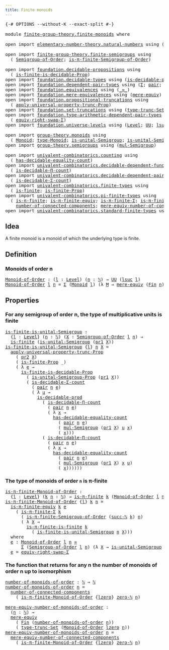 ```yaml
---
title: Finite monoids
---
```


<pre class="Agda"><a id="40" class="Symbol">{-#</a> <a id="44" class="Keyword">OPTIONS</a> <a id="52" class="Pragma">--without-K</a> <a id="64" class="Pragma">--exact-split</a> <a id="78" class="Symbol">#-}</a>

<a id="83" class="Keyword">module</a> <a id="90" href="finite-group-theory.finite-monoids.html" class="Module">finite-group-theory.finite-monoids</a> <a id="125" class="Keyword">where</a>

<a id="132" class="Keyword">open</a> <a id="137" class="Keyword">import</a> <a id="144" href="elementary-number-theory.natural-numbers.html" class="Module">elementary-number-theory.natural-numbers</a> <a id="185" class="Keyword">using</a> <a id="191" class="Symbol">(</a><a id="192" href="elementary-number-theory.natural-numbers.html#1548" class="Datatype">ℕ</a><a id="193" class="Symbol">;</a> <a id="195" href="elementary-number-theory.natural-numbers.html#1582" class="InductiveConstructor">succ-ℕ</a><a id="201" class="Symbol">;</a> <a id="203" href="elementary-number-theory.natural-numbers.html#1569" class="InductiveConstructor">zero-ℕ</a><a id="209" class="Symbol">)</a>

<a id="212" class="Keyword">open</a> <a id="217" class="Keyword">import</a> <a id="224" href="finite-group-theory.finite-semigroups.html" class="Module">finite-group-theory.finite-semigroups</a> <a id="262" class="Keyword">using</a>
  <a id="270" class="Symbol">(</a> <a id="272" href="finite-group-theory.finite-semigroups.html#3065" class="Function">Semigroup-of-Order</a><a id="290" class="Symbol">;</a> <a id="292" href="finite-group-theory.finite-semigroups.html#4136" class="Function">is-π-finite-Semigroup-of-Order</a><a id="322" class="Symbol">)</a>

<a id="325" class="Keyword">open</a> <a id="330" class="Keyword">import</a> <a id="337" href="foundation.decidable-propositions.html" class="Module">foundation.decidable-propositions</a> <a id="371" class="Keyword">using</a>
  <a id="379" class="Symbol">(</a> <a id="381" href="foundation.decidable-propositions.html#8941" class="Function">is-finite-is-decidable-Prop</a><a id="408" class="Symbol">)</a>
<a id="410" class="Keyword">open</a> <a id="415" class="Keyword">import</a> <a id="422" href="foundation.decidable-types.html" class="Module">foundation.decidable-types</a> <a id="449" class="Keyword">using</a> <a id="455" class="Symbol">(</a><a id="456" href="foundation.decidable-types.html#3314" class="Function">is-decidable-prod</a><a id="473" class="Symbol">)</a>
<a id="475" class="Keyword">open</a> <a id="480" class="Keyword">import</a> <a id="487" href="foundation.dependent-pair-types.html" class="Module">foundation.dependent-pair-types</a> <a id="519" class="Keyword">using</a> <a id="525" class="Symbol">(</a><a id="526" href="foundation-core.dependent-pair-types.html#515" class="Record">Σ</a><a id="527" class="Symbol">;</a> <a id="529" href="foundation-core.dependent-pair-types.html#588" class="InductiveConstructor">pair</a><a id="533" class="Symbol">;</a> <a id="535" href="foundation-core.dependent-pair-types.html#605" class="Field">pr1</a><a id="538" class="Symbol">;</a> <a id="540" href="foundation-core.dependent-pair-types.html#617" class="Field">pr2</a><a id="543" class="Symbol">)</a>
<a id="545" class="Keyword">open</a> <a id="550" class="Keyword">import</a> <a id="557" href="foundation.equivalences.html" class="Module">foundation.equivalences</a> <a id="581" class="Keyword">using</a> <a id="587" class="Symbol">(</a><a id="588" href="foundation-core.equivalences.html#1621" class="Function Operator">_≃_</a><a id="591" class="Symbol">)</a>
<a id="593" class="Keyword">open</a> <a id="598" class="Keyword">import</a> <a id="605" href="foundation.mere-equivalences.html" class="Module">foundation.mere-equivalences</a> <a id="634" class="Keyword">using</a> <a id="640" class="Symbol">(</a><a id="641" href="foundation.mere-equivalences.html#1415" class="Function">mere-equiv</a><a id="651" class="Symbol">)</a>
<a id="653" class="Keyword">open</a> <a id="658" class="Keyword">import</a> <a id="665" href="foundation.propositional-truncations.html" class="Module">foundation.propositional-truncations</a> <a id="702" class="Keyword">using</a>
  <a id="710" class="Symbol">(</a> <a id="712" href="foundation.propositional-truncations.html#5775" class="Function">apply-universal-property-trunc-Prop</a><a id="747" class="Symbol">)</a>
<a id="749" class="Keyword">open</a> <a id="754" class="Keyword">import</a> <a id="761" href="foundation.set-truncations.html" class="Module">foundation.set-truncations</a> <a id="788" class="Keyword">using</a> <a id="794" class="Symbol">(</a><a id="795" href="foundation.set-truncations.html#4010" class="Function">type-trunc-Set</a><a id="809" class="Symbol">)</a>
<a id="811" class="Keyword">open</a> <a id="816" class="Keyword">import</a> <a id="823" href="foundation.type-arithmetic-dependent-pair-types.html" class="Module">foundation.type-arithmetic-dependent-pair-types</a> <a id="871" class="Keyword">using</a>
  <a id="879" class="Symbol">(</a> <a id="881" href="foundation-core.type-arithmetic-dependent-pair-types.html#11376" class="Function">equiv-right-swap-Σ</a><a id="899" class="Symbol">)</a>
<a id="901" class="Keyword">open</a> <a id="906" class="Keyword">import</a> <a id="913" href="foundation.universe-levels.html" class="Module">foundation.universe-levels</a> <a id="940" class="Keyword">using</a> <a id="946" class="Symbol">(</a><a id="947" href="Agda.Primitive.html#597" class="Postulate">Level</a><a id="952" class="Symbol">;</a> <a id="954" href="foundation-core.universe-levels.html#235" class="Primitive">UU</a><a id="956" class="Symbol">;</a> <a id="958" href="Agda.Primitive.html#780" class="Primitive">lsuc</a><a id="962" class="Symbol">;</a> <a id="964" href="Agda.Primitive.html#764" class="Primitive">lzero</a><a id="969" class="Symbol">)</a>

<a id="972" class="Keyword">open</a> <a id="977" class="Keyword">import</a> <a id="984" href="group-theory.monoids.html" class="Module">group-theory.monoids</a> <a id="1005" class="Keyword">using</a>
  <a id="1013" class="Symbol">(</a> <a id="1015" href="group-theory.monoids.html#1025" class="Function">Monoid</a><a id="1021" class="Symbol">;</a> <a id="1023" href="group-theory.monoids.html#1200" class="Function">type-Monoid</a><a id="1034" class="Symbol">;</a> <a id="1036" href="group-theory.monoids.html#915" class="Function">is-unital-Semigroup</a><a id="1055" class="Symbol">;</a> <a id="1057" href="group-theory.monoids.html#3292" class="Function">is-unital-Semigroup-Prop</a><a id="1081" class="Symbol">)</a>
<a id="1083" class="Keyword">open</a> <a id="1088" class="Keyword">import</a> <a id="1095" href="group-theory.semigroups.html" class="Module">group-theory.semigroups</a> <a id="1119" class="Keyword">using</a> <a id="1125" class="Symbol">(</a><a id="1126" href="group-theory.semigroups.html#1228" class="Function">mul-Semigroup</a><a id="1139" class="Symbol">)</a>

<a id="1142" class="Keyword">open</a> <a id="1147" class="Keyword">import</a> <a id="1154" href="univalent-combinatorics.counting.html" class="Module">univalent-combinatorics.counting</a> <a id="1187" class="Keyword">using</a>
  <a id="1195" class="Symbol">(</a> <a id="1197" href="univalent-combinatorics.counting.html#6218" class="Function">has-decidable-equality-count</a><a id="1225" class="Symbol">)</a>
<a id="1227" class="Keyword">open</a> <a id="1232" class="Keyword">import</a> <a id="1239" href="univalent-combinatorics.decidable-dependent-function-types.html" class="Module">univalent-combinatorics.decidable-dependent-function-types</a> <a id="1298" class="Keyword">using</a>
  <a id="1306" class="Symbol">(</a> <a id="1308" href="univalent-combinatorics.decidable-dependent-function-types.html#1760" class="Function">is-decidable-Π-count</a><a id="1328" class="Symbol">)</a>
<a id="1330" class="Keyword">open</a> <a id="1335" class="Keyword">import</a> <a id="1342" href="univalent-combinatorics.decidable-dependent-pair-types.html" class="Module">univalent-combinatorics.decidable-dependent-pair-types</a> <a id="1397" class="Keyword">using</a>
  <a id="1405" class="Symbol">(</a> <a id="1407" href="univalent-combinatorics.decidable-dependent-pair-types.html#1954" class="Function">is-decidable-Σ-count</a><a id="1427" class="Symbol">)</a>
<a id="1429" class="Keyword">open</a> <a id="1434" class="Keyword">import</a> <a id="1441" href="univalent-combinatorics.finite-types.html" class="Module">univalent-combinatorics.finite-types</a> <a id="1478" class="Keyword">using</a>
  <a id="1486" class="Symbol">(</a> <a id="1488" href="univalent-combinatorics.finite-types.html#4139" class="Function">is-finite</a><a id="1497" class="Symbol">;</a> <a id="1499" href="univalent-combinatorics.finite-types.html#4048" class="Function">is-finite-Prop</a><a id="1513" class="Symbol">)</a>
<a id="1515" class="Keyword">open</a> <a id="1520" class="Keyword">import</a> <a id="1527" href="univalent-combinatorics.pi-finite-types.html" class="Module">univalent-combinatorics.pi-finite-types</a> <a id="1567" class="Keyword">using</a>
  <a id="1575" class="Symbol">(</a> <a id="1577" href="univalent-combinatorics.pi-finite-types.html#8718" class="Function">is-π-finite</a><a id="1588" class="Symbol">;</a> <a id="1590" href="univalent-combinatorics.pi-finite-types.html#10924" class="Function">is-π-finite-equiv</a><a id="1607" class="Symbol">;</a> <a id="1609" href="univalent-combinatorics.pi-finite-types.html#34135" class="Function">is-π-finite-Σ</a><a id="1622" class="Symbol">;</a> <a id="1624" href="univalent-combinatorics.pi-finite-types.html#14703" class="Function">is-π-finite-is-finite</a><a id="1645" class="Symbol">;</a>
    <a id="1651" href="univalent-combinatorics.pi-finite-types.html#7996" class="Function">number-of-connected-components</a><a id="1681" class="Symbol">;</a> <a id="1683" href="univalent-combinatorics.pi-finite-types.html#8161" class="Function">mere-equiv-number-of-connected-components</a><a id="1724" class="Symbol">)</a>
<a id="1726" class="Keyword">open</a> <a id="1731" class="Keyword">import</a> <a id="1738" href="univalent-combinatorics.standard-finite-types.html" class="Module">univalent-combinatorics.standard-finite-types</a> <a id="1784" class="Keyword">using</a> <a id="1790" class="Symbol">(</a><a id="1791" href="univalent-combinatorics.standard-finite-types.html#2392" class="Function">Fin</a><a id="1794" class="Symbol">)</a>
</pre>
## Idea

A finite monoid is a monoid of which the underlying type is finite.

## Definition

### Monoids of order n

<pre class="Agda"><a id="Monoid-of-Order"></a><a id="1926" href="finite-group-theory.finite-monoids.html#1926" class="Function">Monoid-of-Order</a> <a id="1942" class="Symbol">:</a> <a id="1944" class="Symbol">(</a><a id="1945" href="finite-group-theory.finite-monoids.html#1945" class="Bound">l</a> <a id="1947" class="Symbol">:</a> <a id="1949" href="Agda.Primitive.html#597" class="Postulate">Level</a><a id="1954" class="Symbol">)</a> <a id="1956" class="Symbol">(</a><a id="1957" href="finite-group-theory.finite-monoids.html#1957" class="Bound">n</a> <a id="1959" class="Symbol">:</a> <a id="1961" href="elementary-number-theory.natural-numbers.html#1548" class="Datatype">ℕ</a><a id="1962" class="Symbol">)</a> <a id="1964" class="Symbol">→</a> <a id="1966" href="foundation-core.universe-levels.html#235" class="Primitive">UU</a> <a id="1969" class="Symbol">(</a><a id="1970" href="Agda.Primitive.html#780" class="Primitive">lsuc</a> <a id="1975" href="finite-group-theory.finite-monoids.html#1945" class="Bound">l</a><a id="1976" class="Symbol">)</a>
<a id="1978" href="finite-group-theory.finite-monoids.html#1926" class="Function">Monoid-of-Order</a> <a id="1994" href="finite-group-theory.finite-monoids.html#1994" class="Bound">l</a> <a id="1996" href="finite-group-theory.finite-monoids.html#1996" class="Bound">n</a> <a id="1998" class="Symbol">=</a> <a id="2000" href="foundation-core.dependent-pair-types.html#515" class="Record">Σ</a> <a id="2002" class="Symbol">(</a><a id="2003" href="group-theory.monoids.html#1025" class="Function">Monoid</a> <a id="2010" href="finite-group-theory.finite-monoids.html#1994" class="Bound">l</a><a id="2011" class="Symbol">)</a> <a id="2013" class="Symbol">(λ</a> <a id="2016" href="finite-group-theory.finite-monoids.html#2016" class="Bound">M</a> <a id="2018" class="Symbol">→</a> <a id="2020" href="foundation.mere-equivalences.html#1415" class="Function">mere-equiv</a> <a id="2031" class="Symbol">(</a><a id="2032" href="univalent-combinatorics.standard-finite-types.html#2392" class="Function">Fin</a> <a id="2036" href="finite-group-theory.finite-monoids.html#1996" class="Bound">n</a><a id="2037" class="Symbol">)</a> <a id="2039" class="Symbol">(</a><a id="2040" href="group-theory.monoids.html#1200" class="Function">type-Monoid</a> <a id="2052" href="finite-group-theory.finite-monoids.html#2016" class="Bound">M</a><a id="2053" class="Symbol">))</a>
</pre>
## Properties

### For any semigroup of order n, the type of multiplicative units is finite

<pre class="Agda"><a id="is-finite-is-unital-Semigroup"></a><a id="2162" href="finite-group-theory.finite-monoids.html#2162" class="Function">is-finite-is-unital-Semigroup</a> <a id="2192" class="Symbol">:</a>
  <a id="2196" class="Symbol">{</a><a id="2197" href="finite-group-theory.finite-monoids.html#2197" class="Bound">l</a> <a id="2199" class="Symbol">:</a> <a id="2201" href="Agda.Primitive.html#597" class="Postulate">Level</a><a id="2206" class="Symbol">}</a> <a id="2208" class="Symbol">(</a><a id="2209" href="finite-group-theory.finite-monoids.html#2209" class="Bound">n</a> <a id="2211" class="Symbol">:</a> <a id="2213" href="elementary-number-theory.natural-numbers.html#1548" class="Datatype">ℕ</a><a id="2214" class="Symbol">)</a> <a id="2216" class="Symbol">(</a><a id="2217" href="finite-group-theory.finite-monoids.html#2217" class="Bound">X</a> <a id="2219" class="Symbol">:</a> <a id="2221" href="finite-group-theory.finite-semigroups.html#3065" class="Function">Semigroup-of-Order</a> <a id="2240" href="finite-group-theory.finite-monoids.html#2197" class="Bound">l</a> <a id="2242" href="finite-group-theory.finite-monoids.html#2209" class="Bound">n</a><a id="2243" class="Symbol">)</a> <a id="2245" class="Symbol">→</a>
  <a id="2249" href="univalent-combinatorics.finite-types.html#4139" class="Function">is-finite</a> <a id="2259" class="Symbol">(</a><a id="2260" href="group-theory.monoids.html#915" class="Function">is-unital-Semigroup</a> <a id="2280" class="Symbol">(</a><a id="2281" href="foundation-core.dependent-pair-types.html#605" class="Field">pr1</a> <a id="2285" href="finite-group-theory.finite-monoids.html#2217" class="Bound">X</a><a id="2286" class="Symbol">))</a>
<a id="2289" href="finite-group-theory.finite-monoids.html#2162" class="Function">is-finite-is-unital-Semigroup</a> <a id="2319" class="Symbol">{</a><a id="2320" href="finite-group-theory.finite-monoids.html#2320" class="Bound">l</a><a id="2321" class="Symbol">}</a> <a id="2323" href="finite-group-theory.finite-monoids.html#2323" class="Bound">n</a> <a id="2325" href="finite-group-theory.finite-monoids.html#2325" class="Bound">X</a> <a id="2327" class="Symbol">=</a>
  <a id="2331" href="foundation.propositional-truncations.html#5775" class="Function">apply-universal-property-trunc-Prop</a>
    <a id="2371" class="Symbol">(</a> <a id="2373" href="foundation-core.dependent-pair-types.html#617" class="Field">pr2</a> <a id="2377" href="finite-group-theory.finite-monoids.html#2325" class="Bound">X</a><a id="2378" class="Symbol">)</a>
    <a id="2384" class="Symbol">(</a> <a id="2386" href="univalent-combinatorics.finite-types.html#4048" class="Function">is-finite-Prop</a> <a id="2401" class="Symbol">_)</a>
    <a id="2408" class="Symbol">(</a> <a id="2410" class="Symbol">λ</a> <a id="2412" href="finite-group-theory.finite-monoids.html#2412" class="Bound">e</a> <a id="2414" class="Symbol">→</a>
      <a id="2422" href="foundation.decidable-propositions.html#8941" class="Function">is-finite-is-decidable-Prop</a>
        <a id="2458" class="Symbol">(</a> <a id="2460" href="group-theory.monoids.html#3292" class="Function">is-unital-Semigroup-Prop</a> <a id="2485" class="Symbol">(</a><a id="2486" href="foundation-core.dependent-pair-types.html#605" class="Field">pr1</a> <a id="2490" href="finite-group-theory.finite-monoids.html#2325" class="Bound">X</a><a id="2491" class="Symbol">))</a>
        <a id="2502" class="Symbol">(</a> <a id="2504" href="univalent-combinatorics.decidable-dependent-pair-types.html#1954" class="Function">is-decidable-Σ-count</a>
          <a id="2535" class="Symbol">(</a> <a id="2537" href="foundation-core.dependent-pair-types.html#588" class="InductiveConstructor">pair</a> <a id="2542" href="finite-group-theory.finite-monoids.html#2323" class="Bound">n</a> <a id="2544" href="finite-group-theory.finite-monoids.html#2412" class="Bound">e</a><a id="2545" class="Symbol">)</a>
          <a id="2557" class="Symbol">(</a> <a id="2559" class="Symbol">λ</a> <a id="2561" href="finite-group-theory.finite-monoids.html#2561" class="Bound">u</a> <a id="2563" class="Symbol">→</a>
            <a id="2577" href="foundation.decidable-types.html#3314" class="Function">is-decidable-prod</a>
              <a id="2609" class="Symbol">(</a> <a id="2611" href="univalent-combinatorics.decidable-dependent-function-types.html#1760" class="Function">is-decidable-Π-count</a>
                <a id="2648" class="Symbol">(</a> <a id="2650" href="foundation-core.dependent-pair-types.html#588" class="InductiveConstructor">pair</a> <a id="2655" href="finite-group-theory.finite-monoids.html#2323" class="Bound">n</a> <a id="2657" href="finite-group-theory.finite-monoids.html#2412" class="Bound">e</a><a id="2658" class="Symbol">)</a>
                <a id="2676" class="Symbol">(</a> <a id="2678" class="Symbol">λ</a> <a id="2680" href="finite-group-theory.finite-monoids.html#2680" class="Bound">x</a> <a id="2682" class="Symbol">→</a>
                  <a id="2702" href="univalent-combinatorics.counting.html#6218" class="Function">has-decidable-equality-count</a>
                    <a id="2751" class="Symbol">(</a> <a id="2753" href="foundation-core.dependent-pair-types.html#588" class="InductiveConstructor">pair</a> <a id="2758" href="finite-group-theory.finite-monoids.html#2323" class="Bound">n</a> <a id="2760" href="finite-group-theory.finite-monoids.html#2412" class="Bound">e</a><a id="2761" class="Symbol">)</a>
                    <a id="2783" class="Symbol">(</a> <a id="2785" href="group-theory.semigroups.html#1228" class="Function">mul-Semigroup</a> <a id="2799" class="Symbol">(</a><a id="2800" href="foundation-core.dependent-pair-types.html#605" class="Field">pr1</a> <a id="2804" href="finite-group-theory.finite-monoids.html#2325" class="Bound">X</a><a id="2805" class="Symbol">)</a> <a id="2807" href="finite-group-theory.finite-monoids.html#2561" class="Bound">u</a> <a id="2809" href="finite-group-theory.finite-monoids.html#2680" class="Bound">x</a><a id="2810" class="Symbol">)</a>
                    <a id="2832" class="Symbol">(</a> <a id="2834" href="finite-group-theory.finite-monoids.html#2680" class="Bound">x</a><a id="2835" class="Symbol">)))</a>
              <a id="2853" class="Symbol">(</a> <a id="2855" href="univalent-combinatorics.decidable-dependent-function-types.html#1760" class="Function">is-decidable-Π-count</a>
                <a id="2892" class="Symbol">(</a> <a id="2894" href="foundation-core.dependent-pair-types.html#588" class="InductiveConstructor">pair</a> <a id="2899" href="finite-group-theory.finite-monoids.html#2323" class="Bound">n</a> <a id="2901" href="finite-group-theory.finite-monoids.html#2412" class="Bound">e</a><a id="2902" class="Symbol">)</a>
                <a id="2920" class="Symbol">(</a> <a id="2922" class="Symbol">λ</a> <a id="2924" href="finite-group-theory.finite-monoids.html#2924" class="Bound">x</a> <a id="2926" class="Symbol">→</a>
                  <a id="2946" href="univalent-combinatorics.counting.html#6218" class="Function">has-decidable-equality-count</a>
                    <a id="2995" class="Symbol">(</a> <a id="2997" href="foundation-core.dependent-pair-types.html#588" class="InductiveConstructor">pair</a> <a id="3002" href="finite-group-theory.finite-monoids.html#2323" class="Bound">n</a> <a id="3004" href="finite-group-theory.finite-monoids.html#2412" class="Bound">e</a><a id="3005" class="Symbol">)</a>
                    <a id="3027" class="Symbol">(</a> <a id="3029" href="group-theory.semigroups.html#1228" class="Function">mul-Semigroup</a> <a id="3043" class="Symbol">(</a><a id="3044" href="foundation-core.dependent-pair-types.html#605" class="Field">pr1</a> <a id="3048" href="finite-group-theory.finite-monoids.html#2325" class="Bound">X</a><a id="3049" class="Symbol">)</a> <a id="3051" href="finite-group-theory.finite-monoids.html#2924" class="Bound">x</a> <a id="3053" href="finite-group-theory.finite-monoids.html#2561" class="Bound">u</a><a id="3054" class="Symbol">)</a>
                    <a id="3076" class="Symbol">(</a> <a id="3078" href="finite-group-theory.finite-monoids.html#2924" class="Bound">x</a><a id="3079" class="Symbol">))))))</a>
</pre>
### The type of monoids of order `n` is π-finite

<pre class="Agda"><a id="is-π-finite-Monoid-of-Order"></a><a id="3149" href="finite-group-theory.finite-monoids.html#3149" class="Function">is-π-finite-Monoid-of-Order</a> <a id="3177" class="Symbol">:</a>
  <a id="3181" class="Symbol">{</a><a id="3182" href="finite-group-theory.finite-monoids.html#3182" class="Bound">l</a> <a id="3184" class="Symbol">:</a> <a id="3186" href="Agda.Primitive.html#597" class="Postulate">Level</a><a id="3191" class="Symbol">}</a> <a id="3193" class="Symbol">(</a><a id="3194" href="finite-group-theory.finite-monoids.html#3194" class="Bound">k</a> <a id="3196" href="finite-group-theory.finite-monoids.html#3196" class="Bound">n</a> <a id="3198" class="Symbol">:</a> <a id="3200" href="elementary-number-theory.natural-numbers.html#1548" class="Datatype">ℕ</a><a id="3201" class="Symbol">)</a> <a id="3203" class="Symbol">→</a> <a id="3205" href="univalent-combinatorics.pi-finite-types.html#8718" class="Function">is-π-finite</a> <a id="3217" href="finite-group-theory.finite-monoids.html#3194" class="Bound">k</a> <a id="3219" class="Symbol">(</a><a id="3220" href="finite-group-theory.finite-monoids.html#1926" class="Function">Monoid-of-Order</a> <a id="3236" href="finite-group-theory.finite-monoids.html#3182" class="Bound">l</a> <a id="3238" href="finite-group-theory.finite-monoids.html#3196" class="Bound">n</a><a id="3239" class="Symbol">)</a>
<a id="3241" href="finite-group-theory.finite-monoids.html#3149" class="Function">is-π-finite-Monoid-of-Order</a> <a id="3269" class="Symbol">{</a><a id="3270" href="finite-group-theory.finite-monoids.html#3270" class="Bound">l</a><a id="3271" class="Symbol">}</a> <a id="3273" href="finite-group-theory.finite-monoids.html#3273" class="Bound">k</a> <a id="3275" href="finite-group-theory.finite-monoids.html#3275" class="Bound">n</a> <a id="3277" class="Symbol">=</a>
  <a id="3281" href="univalent-combinatorics.pi-finite-types.html#10924" class="Function">is-π-finite-equiv</a> <a id="3299" href="finite-group-theory.finite-monoids.html#3273" class="Bound">k</a> <a id="3301" href="finite-group-theory.finite-monoids.html#3483" class="Function">e</a>
    <a id="3307" class="Symbol">(</a> <a id="3309" href="univalent-combinatorics.pi-finite-types.html#34135" class="Function">is-π-finite-Σ</a> <a id="3323" href="finite-group-theory.finite-monoids.html#3273" class="Bound">k</a>
      <a id="3331" class="Symbol">(</a> <a id="3333" href="finite-group-theory.finite-semigroups.html#4136" class="Function">is-π-finite-Semigroup-of-Order</a> <a id="3364" class="Symbol">(</a><a id="3365" href="elementary-number-theory.natural-numbers.html#1582" class="InductiveConstructor">succ-ℕ</a> <a id="3372" href="finite-group-theory.finite-monoids.html#3273" class="Bound">k</a><a id="3373" class="Symbol">)</a> <a id="3375" href="finite-group-theory.finite-monoids.html#3275" class="Bound">n</a><a id="3376" class="Symbol">)</a>
      <a id="3384" class="Symbol">(</a> <a id="3386" class="Symbol">λ</a> <a id="3388" href="finite-group-theory.finite-monoids.html#3388" class="Bound">X</a> <a id="3390" class="Symbol">→</a>
        <a id="3400" href="univalent-combinatorics.pi-finite-types.html#14703" class="Function">is-π-finite-is-finite</a> <a id="3422" href="finite-group-theory.finite-monoids.html#3273" class="Bound">k</a>
          <a id="3434" class="Symbol">(</a> <a id="3436" href="finite-group-theory.finite-monoids.html#2162" class="Function">is-finite-is-unital-Semigroup</a> <a id="3466" href="finite-group-theory.finite-monoids.html#3275" class="Bound">n</a> <a id="3468" href="finite-group-theory.finite-monoids.html#3388" class="Bound">X</a><a id="3469" class="Symbol">)))</a>
  <a id="3475" class="Keyword">where</a>
  <a id="3483" href="finite-group-theory.finite-monoids.html#3483" class="Function">e</a> <a id="3485" class="Symbol">:</a> <a id="3487" href="finite-group-theory.finite-monoids.html#1926" class="Function">Monoid-of-Order</a> <a id="3503" href="finite-group-theory.finite-monoids.html#3270" class="Bound">l</a> <a id="3505" href="finite-group-theory.finite-monoids.html#3275" class="Bound">n</a> <a id="3507" href="foundation-core.equivalences.html#1621" class="Function Operator">≃</a>
      <a id="3515" href="foundation-core.dependent-pair-types.html#515" class="Record">Σ</a> <a id="3517" class="Symbol">(</a><a id="3518" href="finite-group-theory.finite-semigroups.html#3065" class="Function">Semigroup-of-Order</a> <a id="3537" href="finite-group-theory.finite-monoids.html#3270" class="Bound">l</a> <a id="3539" href="finite-group-theory.finite-monoids.html#3275" class="Bound">n</a><a id="3540" class="Symbol">)</a> <a id="3542" class="Symbol">(λ</a> <a id="3545" href="finite-group-theory.finite-monoids.html#3545" class="Bound">X</a> <a id="3547" class="Symbol">→</a> <a id="3549" href="group-theory.monoids.html#915" class="Function">is-unital-Semigroup</a> <a id="3569" class="Symbol">(</a><a id="3570" href="foundation-core.dependent-pair-types.html#605" class="Field">pr1</a> <a id="3574" href="finite-group-theory.finite-monoids.html#3545" class="Bound">X</a><a id="3575" class="Symbol">))</a>
  <a id="3580" href="finite-group-theory.finite-monoids.html#3483" class="Function">e</a> <a id="3582" class="Symbol">=</a> <a id="3584" href="foundation-core.type-arithmetic-dependent-pair-types.html#11376" class="Function">equiv-right-swap-Σ</a>
</pre>
### The function that returns for any n the number of monoids of order n up to isomorphism

<pre class="Agda"><a id="number-of-monoids-of-order"></a><a id="3708" href="finite-group-theory.finite-monoids.html#3708" class="Function">number-of-monoids-of-order</a> <a id="3735" class="Symbol">:</a> <a id="3737" href="elementary-number-theory.natural-numbers.html#1548" class="Datatype">ℕ</a> <a id="3739" class="Symbol">→</a> <a id="3741" href="elementary-number-theory.natural-numbers.html#1548" class="Datatype">ℕ</a>
<a id="3743" href="finite-group-theory.finite-monoids.html#3708" class="Function">number-of-monoids-of-order</a> <a id="3770" href="finite-group-theory.finite-monoids.html#3770" class="Bound">n</a> <a id="3772" class="Symbol">=</a>
  <a id="3776" href="univalent-combinatorics.pi-finite-types.html#7996" class="Function">number-of-connected-components</a>
    <a id="3811" class="Symbol">(</a> <a id="3813" href="finite-group-theory.finite-monoids.html#3149" class="Function">is-π-finite-Monoid-of-Order</a> <a id="3841" class="Symbol">{</a><a id="3842" href="Agda.Primitive.html#764" class="Primitive">lzero</a><a id="3847" class="Symbol">}</a> <a id="3849" href="elementary-number-theory.natural-numbers.html#1569" class="InductiveConstructor">zero-ℕ</a> <a id="3856" href="finite-group-theory.finite-monoids.html#3770" class="Bound">n</a><a id="3857" class="Symbol">)</a>

<a id="mere-equiv-number-of-monoids-of-order"></a><a id="3860" href="finite-group-theory.finite-monoids.html#3860" class="Function">mere-equiv-number-of-monoids-of-order</a> <a id="3898" class="Symbol">:</a>
  <a id="3902" class="Symbol">(</a><a id="3903" href="finite-group-theory.finite-monoids.html#3903" class="Bound">n</a> <a id="3905" class="Symbol">:</a> <a id="3907" href="elementary-number-theory.natural-numbers.html#1548" class="Datatype">ℕ</a><a id="3908" class="Symbol">)</a> <a id="3910" class="Symbol">→</a>
  <a id="3914" href="foundation.mere-equivalences.html#1415" class="Function">mere-equiv</a>
    <a id="3929" class="Symbol">(</a> <a id="3931" href="univalent-combinatorics.standard-finite-types.html#2392" class="Function">Fin</a> <a id="3935" class="Symbol">(</a><a id="3936" href="finite-group-theory.finite-monoids.html#3708" class="Function">number-of-monoids-of-order</a> <a id="3963" href="finite-group-theory.finite-monoids.html#3903" class="Bound">n</a><a id="3964" class="Symbol">))</a>
    <a id="3971" class="Symbol">(</a> <a id="3973" href="foundation.set-truncations.html#4010" class="Function">type-trunc-Set</a> <a id="3988" class="Symbol">(</a><a id="3989" href="finite-group-theory.finite-monoids.html#1926" class="Function">Monoid-of-Order</a> <a id="4005" href="Agda.Primitive.html#764" class="Primitive">lzero</a> <a id="4011" href="finite-group-theory.finite-monoids.html#3903" class="Bound">n</a><a id="4012" class="Symbol">))</a>
<a id="4015" href="finite-group-theory.finite-monoids.html#3860" class="Function">mere-equiv-number-of-monoids-of-order</a> <a id="4053" href="finite-group-theory.finite-monoids.html#4053" class="Bound">n</a> <a id="4055" class="Symbol">=</a>
  <a id="4059" href="univalent-combinatorics.pi-finite-types.html#8161" class="Function">mere-equiv-number-of-connected-components</a>
    <a id="4105" class="Symbol">(</a> <a id="4107" href="finite-group-theory.finite-monoids.html#3149" class="Function">is-π-finite-Monoid-of-Order</a> <a id="4135" class="Symbol">{</a><a id="4136" href="Agda.Primitive.html#764" class="Primitive">lzero</a><a id="4141" class="Symbol">}</a> <a id="4143" href="elementary-number-theory.natural-numbers.html#1569" class="InductiveConstructor">zero-ℕ</a> <a id="4150" href="finite-group-theory.finite-monoids.html#4053" class="Bound">n</a><a id="4151" class="Symbol">)</a>
</pre>